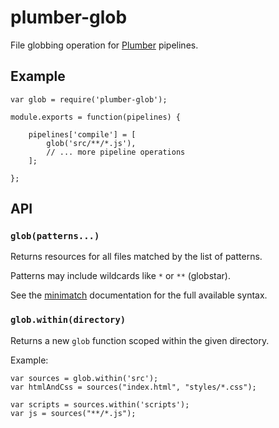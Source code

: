 plumber-glob
============

File globbing operation for [Plumber](https://github.com/plumberjs/plumber) pipelines.

## Example

    var glob = require('plumber-glob');

    module.exports = function(pipelines) {

        pipelines['compile'] = [
            glob('src/**/*.js'),
            // ... more pipeline operations
        ];

    };


## API

### `glob(patterns...)`

Returns resources for all files matched by the list of patterns.

Patterns may include wildcards like `*` or `**` (globstar).

See the [minimatch](https://github.com/isaacs/minimatch) documentation for the full available syntax.

### `glob.within(directory)`

Returns a new `glob` function scoped within the given directory.

Example:

    var sources = glob.within('src');
    var htmlAndCss = sources("index.html", "styles/*.css");

    var scripts = sources.within('scripts');
    var js = sources("**/*.js");
